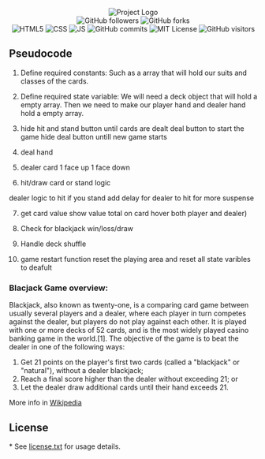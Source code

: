 <p align="center">
<img alt="Project Logo" src="https://i.ibb.co/7XzBkRM/bk-logo.png">
<br> 
<img alt="GitHub followers" src="https://img.shields.io/github/followers/coltonsaywhatt?style=social">
<img alt="GitHub forks" src="https://img.shields.io/github/forks/coltonsaywhatt/GA-Blackjack-Project?style=social">
<br>
<img alt="HTML5" src="https://img.shields.io/badge/Code-HTML5-informational?style=flat&logo=HTML5&color=E34F26">
<img alt="CSS" src="https://img.shields.io/badge/code-CSS3-blue?style=flat&logo=css3&logoColor=blue">
<img alt="JS" src="https://img.shields.io/badge/Code-JavaScript-informational?style=flat&logo=JavaScript&color=F7DF1E">
<img alt="GitHub commits" src="https://img.shields.io/github/last-commit/coltonsaywhatt/GA-Blackjack-Project">
<img alt="MIT License" src="https://img.shields.io/github/license/coltonsaywhatt/GA-Blackjack-Project">
<img alt="GitHub visitors" src="https://visitor-badge.glitch.me/badge?page_id=coltonsaywhatt.coltonsaywhatt">
</p>

## Pseudocode

1. Define required constants:
Such as a array that will hold our suits and classes of the cards.

2. Define required state variable:
We will need a deck object that will hold a empty array. Then we need to make our player hand and dealer hand hold a empty array. 

3. hide hit and stand button until cards are dealt
deal button to start the game
hide deal button untill new game starts

4. deal hand

5. dealer card 1 face up 1 face down

6. hit/draw card or stand logic

dealer logic to hit if you stand
add delay for dealer to hit for more suspense

7. get card value
show value total on card hover both player and dealer)

8. Check for blackjack
win/loss/draw

9. Handle deck shuffle

10. game restart function
reset the playing area and reset all state varibles to deafult


### Blacjack Game overview:

Blackjack, also known as twenty-one, is a comparing card game between usually several players and a dealer, where each player in turn competes against the dealer, but players do not play against each other. It is played with one or more decks of 52 cards, and is the most widely played casino banking game in the world.[1]. The objective of the game is to beat the dealer in one of the following ways:

   1. Get 21 points on the player's first two cards (called a "blackjack" or "natural"), without a dealer blackjack;
   2. Reach a final score higher than the dealer without exceeding 21; or
   3. Let the dealer draw additional cards until their hand exceeds 21.

More info in [Wikipedia](https://en.wikipedia.org/wiki/Blackjack)

## License

\* See [license.txt](https://github.com/coltonsaywhatt/GA-Blackjack-Project/blob/main/index.html) for usage details.